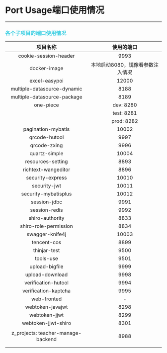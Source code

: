 # Port Usage端口使用情况

---

### <font color="39CEE2">各个子项目的端口使用情况</font>

|     **项目名称**      | 使用的端口 |
| :----: | :----: |
| cookie-session-header |   9993   |
| docker-image | 本地启动8080，镜像看参数注入情况 |
| excel-easypoi | 12000 |
| multiple-datasource-dynamic | 8188 |
|   multiple-datasource-package   | 8189 |
|one-piece |            dev: 8280             |
|                                    |            test: 8281            |
|                                    |            prod: 8282            |
|         pagination-mybatis         | 10002 |
|qrcode-hutool | 9997 |
|qrcode-zxing | 9996 |
|           quartz-simple            |              10004               |
|         resources-setting          |               8893               |
|        richtext-wangeditor         |               8896               |
| security-express | 10010 |
| security-jwt | 10011 |
| security-mybatisplus | 10012 |
| session-jdbc | 9991 |
| session-redis | 9992 |
| shiro-authority | 8833 |
| shiro-role-permission | 8834 |
| swagger-knife4j | 10003 |
| tencent-cos | 8899 |
| thinjar-test | 9500 |
| tools-use | 9501 |
| upload-bigfile | 9999 |
| upload-download | 9998 |
| verification-hutool | 9994 |
| verification-kaptcha | 9995 |
| web-fronted | - |
| webtoken-javajwt | 8298 |
| webtoken-jjwt | 8299 |
| webtoken-jjwt-shiro | 8301 |
| | |
| z_projects: teacher-manage-backend | 8988 |
| | |
| | |

